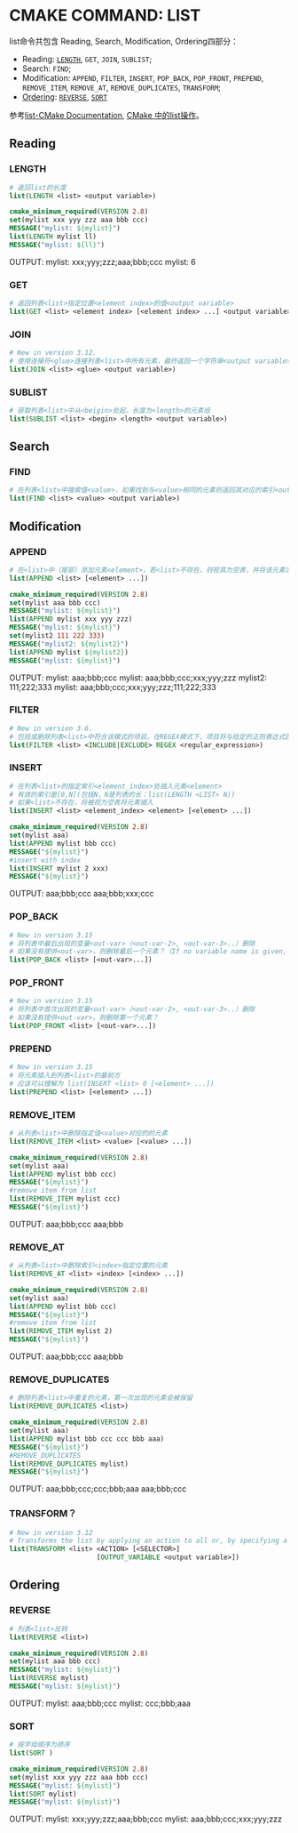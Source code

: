 # CMAKE COMMAND: LIST

list命令共包含 Reading, Search, Modification, Ordering四部分：

- Reading: [`LENGTH`](#length), `GET`, `JOIN`, `SUBLIST`;
- Search: `FIND`;
- Modification: `APPEND`, `FILTER`, `INSERT`, `POP_BACK`, `POP_FRONT`, `PREPEND`, `REMOVE_ITEM`, `REMOVE_AT`, `REMOVE_DUPLICATES`, `TRANSFORM`;
- [Ordering](#ordering): [`REVERSE`](#reverse), [`SORT`](#sort)

参考[list-CMake Documentation](https://cmake.org/cmake/help/latest/command/list.html), [CMake 中的list操作](https://blog.csdn.net/yjjy0921/article/details/50378567)。

## Reading

### LENGTH

```cmake
# 返回list的长度
list(LENGTH <list> <output variable>)
```

```cmake
cmake_minimum_required(VERSION 2.8)
set(mylist xxx yyy zzz aaa bbb ccc)
MESSAGE("mylist: ${mylist}")
list(LENGTH mylist ll)
MESSAGE("mylist: ${ll}")
```

OUTPUT:
mylist: xxx;yyy;zzz;aaa;bbb;ccc
mylist: 6

### GET

```cmake
# 返回列表<list>指定位置<element index>的值<output variable>
list(GET <list> <element index> [<element index> ...] <output variable>)
```

### JOIN

```cmake
# New in version 3.12.
# 使用连接符<glue>连接列表<list>中所有元素，最终返回一个字符串<output variable>
list(JOIN <list> <glue> <output variable>)
```

### SUBLIST

```cmake
# 获取列表<list>中从<beigin>处起，长度为<length>的元素组
list(SUBLIST <list> <begin> <length> <output variable>)
```

## Search

### FIND

```cmake
# 在列表<list>中搜索值<value>，如果找到与<value>相同的元素则返回其对应的索引<output variable>，如果未发现则返回-1
list(FIND <list> <value> <output variable>)
```

## Modification

### APPEND

```cmake
# 在<list>中（尾部）添加元素<element>，若<list>不存在，则视其为空表，并将该元素添加到空表中
list(APPEND <list> [<element> ...])
```

```cmake
cmake_minimum_required(VERSION 2.8)
set(mylist aaa bbb ccc)
MESSAGE("mylist: ${mylist}")
list(APPEND mylist xxx yyy zzz)
MESSAGE("mylist: ${mylist}")
set(mylist2 111 222 333)
MESSAGE("mylist2: ${mylist2}")
list(APPEND mylist ${mylist2})
MESSAGE("mylist: ${mylist}")
```

OUTPUT:
mylist: aaa;bbb;ccc
mylist: aaa;bbb;ccc;xxx;yyy;zzz
mylist2: 111;222;333
mylist: aaa;bbb;ccc;xxx;yyy;zzz;111;222;333

### FILTER

```cmake
# New in version 3.6.
# 包括或删除列表<list>中符合该模式的项目。在REGEX模式下，项目将与给定的正则表达式匹配。
list(FILTER <list> <INCLUDE|EXCLUDE> REGEX <regular_expression>)
```

### INSERT

```cmake
# 在列表<list>的指定索引<element_index>处插入元素<element>
# 有效的索引是[0,N](包括N，N是列表的长：list(LENGTH <LIST> N))
# 如果<list>不存在，将被视为空表将元素插入
list(INSERT <list> <element_index> <element> [<element> ...])
```

```cmake
cmake_minimum_required(VERSION 2.8)
set(mylist aaa)
list(APPEND mylist bbb ccc)
MESSAGE("${mylist}")
#insert with index
list(INSERT mylist 2 xxx)
MESSAGE("${mylist}")
```

OUTPUT:
aaa;bbb;ccc
aaa;bbb;xxx;ccc

### POP_BACK

```cmake
# New in version 3.15
# 将列表中最后出现的变量<out-var>（<out-var-2>, <out-var-3>..）删除
# 如果没有提供<out-var>，则删除最后一个元素？（If no variable name is given, removes exactly one element）
list(POP_BACK <list> [<out-var>...])
```

### POP_FRONT

```cmake
# New in version 3.15
# 将列表中首次出现的变量<out-var>（<out-var-2>, <out-var-3>..）删除
# 如果没有提供<out-var>，则删除第一个元素？
list(POP_FRONT <list> [<out-var>...])
```

### PREPEND

```cmake
# New in version 3.15
# 将元素插入到列表<list>的最前方
# 应该可以理解为 list(INSERT <list> 0 [<element> ...])
list(PREPEND <list> [<element> ...])
```

### REMOVE_ITEM

```cmake
# 从列表<list>中删除指定值<value>对应的的元素
list(REMOVE_ITEM <list> <value> [<value> ...])
```

```cmake
cmake_minimum_required(VERSION 2.8)
set(mylist aaa)
list(APPEND mylist bbb ccc)
MESSAGE("${mylist}")
#remove item from list
list(REMOVE_ITEM mylist ccc)
MESSAGE("${mylist}")
```

OUTPUT:
aaa;bbb;ccc
aaa;bbb

### REMOVE_AT

```cmake
# 从列表<list>中删除索引<index>指定位置的元素
list(REMOVE_AT <list> <index> [<index> ...])
```

```cmake
cmake_minimum_required(VERSION 2.8)
set(mylist aaa)
list(APPEND mylist bbb ccc)
MESSAGE("${mylist}")
#remove item from list
list(REMOVE_ITEM mylist 2)
MESSAGE("${mylist}")
```

OUTPUT:
aaa;bbb;ccc
aaa;bbb

### REMOVE_DUPLICATES

```cmake
# 删除列表<list>中重复的元素，第一次出现的元素会被保留
list(REMOVE_DUPLICATES <list>)
```

```cmake
cmake_minimum_required(VERSION 2.8)
set(mylist aaa)
list(APPEND mylist bbb ccc ccc bbb aaa)
MESSAGE("${mylist}")
#REMOVE_DUPLICATES
list(REMOVE_DUPLICATES mylist)
MESSAGE("${mylist}")
```

OUTPUT:
aaa;bbb;ccc;ccc;bbb;aaa
aaa;bbb;ccc

### TRANSFORM？

```cmake
# New in version 3.12
# Transforms the list by applying an action to all or, by specifying a <SELECTOR>, to the selected elements of the list, storing the result in-place or in the specified output variable.
list(TRANSFORM <list> <ACTION> [<SELECTOR>]
                      [OUTPUT_VARIABLE <output variable>])
```

## Ordering

### REVERSE

```cmake
# 列表<list>反转
list(REVERSE <list>)
```

```cmake
cmake_minimum_required(VERSION 2.8)
set(mylist aaa bbb ccc)
MESSAGE("mylist: ${mylist}")
list(REVERSE mylist)
MESSAGE("mylist: ${mylist}")
```

OUTPUT:
mylist: aaa;bbb;ccc
mylist: ccc;bbb;aaa

### SORT

```cmake
# 按字母顺序为排序
list(SORT )
```

```cmake
cmake_minimum_required(VERSION 2.8)
set(mylist xxx yyy zzz aaa bbb ccc)
MESSAGE("mylist: ${mylist}")
list(SORT mylist)
MESSAGE("mylist: ${mylist}")
```

OUTPUT:
mylist: xxx;yyy;zzz;aaa;bbb;ccc
mylist: aaa;bbb;ccc;xxx;yyy;zzz
